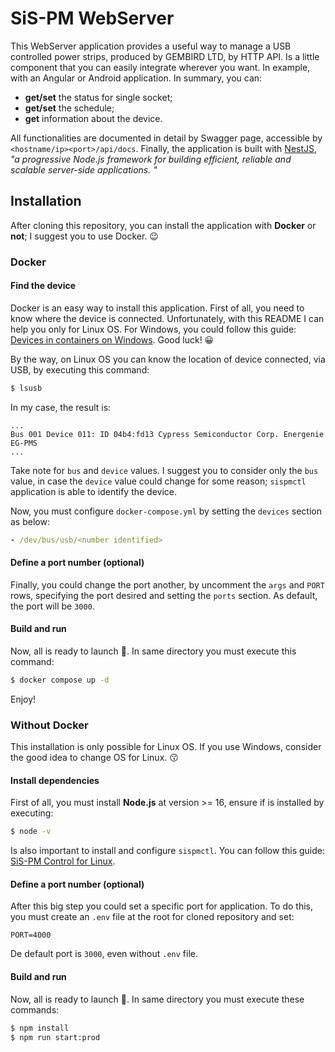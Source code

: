 # SiS-PM WebServer
This WebServer application provides a useful way to manage a USB controlled power strips, produced by GEMBIRD LTD, by HTTP API.
Is a little component that you can easily integrate wherever you want. In example, with an Angular or Android application.
In summary, you can:
* **get/set** the status for single socket;
* **get/set** the schedule;
* **get** information about the device.

All functionalities are documented in detail by Swagger page, accessible by `<hostname/ip><port>/api/docs`.
Finally, the application is built with [NestJS](https://nestjs.com/), *"a progressive Node.js framework for building efficient, 
reliable and scalable server-side applications. "*

## Installation
After cloning this repository, you can install the application with **Docker** or **not**; I suggest you to use Docker. :wink:

### Docker
#### Find the device
Docker is an easy way to install this application. First of all, you need to know where the device is connected. 
Unfortunately, with this README I can help you only for Linux OS. For Windows, you could follow this guide:
[Devices in containers on Windows](https://learn.microsoft.com/en-us/virtualization/windowscontainers/deploy-containers/hardware-devices-in-containers). 
Good luck! :grinning:

By the way, on Linux OS you can know the location of device connected, via USB, by executing this command:
```bash
$ lsusb
```
In my case, the result is:
```
...
Bus 001 Device 011: ID 04b4:fd13 Cypress Semiconductor Corp. Energenie EG-PMS
...
```
Take note for `bus` and `device` values. I suggest you to consider only the `bus` value, in case the `device` value could change 
for some reason; `sispmctl` application is able to identify the device.

Now, you must configure `docker-compose.yml` by setting the `devices` section as below:
```yaml
- /dev/bus/usb/<number identified>
```

#### Define a port number (optional)
Finally, you could change the port another, by uncomment the `args` and `PORT` rows, specifying the port desired 
and setting the `ports` section. As default, the port will be `3000`.

#### Build and run
Now, all is ready to launch :rocket:. In same directory you must execute this command:
```bash
$ docker compose up -d
```
Enjoy!

### Without Docker
This installation is only possible for Linux OS. If you use Windows, consider the good idea to change OS for Linux. :kissing:

#### Install dependencies
First of all, you must install **Node.js** at version >= 16, ensure if is installed by executing:
```bash
$ node -v
```
Is also important to install and configure `sispmctl`. You can follow this guide: [SiS-PM Control for Linux](https://sispmctl.sourceforge.net/#mozTocId434726).
#### Define a port number (optional)
After this big step you could set a specific port for application. To do this, you must create an `.env` file at the root for cloned repository and
set:
```
PORT=4000
```
De default port is `3000`, even without `.env` file.

#### Build and run
Now, all is ready to launch :rocket:. In same directory you must execute these commands:
```bash
$ npm install
$ npm run start:prod
```